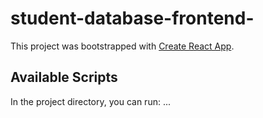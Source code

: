 # student-database-frontend-

This project was bootstrapped with [Create React App](https://github.com/facebook/create-react-app).

## Available Scripts
In the project directory, you can run:
...
